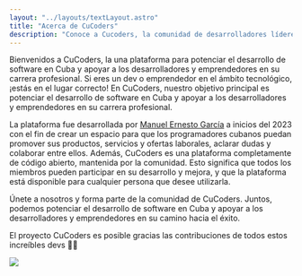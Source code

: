```yaml
---
layout: "../layouts/textLayout.astro"
title: "Acerca de CuCoders"
description: "Conoce a Cucoders, la comunidad de desarrolladores líderes en Cuba. ¡Descubre que es nuestra plataforma en la página Acerca de para entender cómo podemos ayudarte a alcanzar tus metas profesionales!"
---
```


Bienvenidos a CuCoders, la una plataforma para potenciar el desarrollo de software en Cuba y apoyar a los desarrolladores y emprendedores en su carrera profesional. Si eres un dev o emprendedor en el ámbito tecnológico, ¡estás en el lugar correcto! En CuCoders, nuestro objetivo principal es potenciar el desarrollo de software en Cuba y apoyar a los desarrolladores y emprendedores en su carrera profesional.

La plataforma fue desarrollada por [Manuel Ernesto García](https://cucoderscommunity.github.io/dev/manuelernestog/) a inicios del 2023 con el fin de crear un espacio para que los programadores cubanos puedan promover sus productos, servicios y ofertas laborales, aclarar dudas y colaborar entre ellos. Además, CuCoders es una plataforma completamente de código abierto, mantenida por la comunidad. Esto significa que todos los miembros pueden participar en su desarrollo y mejora, y que la plataforma está disponible para cualquier persona que desee utilizarla.

Únete a nosotros y forma parte de la comunidad de CuCoders. Juntos, podemos potenciar el desarrollo de software en Cuba y apoyar a los desarrolladores y emprendedores en su camino hacia el éxito.

El proyecto CuCoders es posible gracias las contribuciones de todos estos increíbles devs  🧑‍💻


<a href="https://github.com/CuCodersCommunity/cucoderscommunity.github.io/graphs/contributors">
  <img src="https://contrib.rocks/image?repo=CuCodersCommunity/cucoderscommunity.github.io" />
</a>